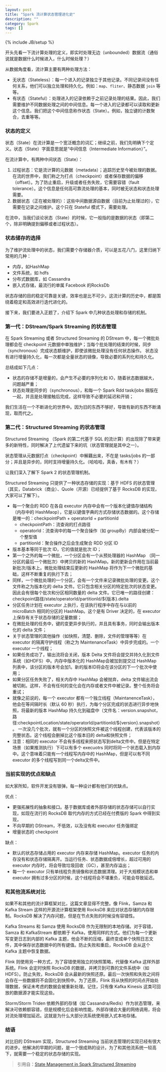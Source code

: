 ```yaml
---
layout: post
title: "Spark 流计算状态管理进化史"
description: ""
category: Spark
tags: []
---
```

{% include JB/setup %}

开头先看一下流计算处理的定义，即实时处理无边（unbounded）数据流（通俗说就是数据什么时候进入，什么时候处理？）

从数据角度看，流计算主要有两种处理方法：

- 无状态（Stateless）：每一个进入的记录独立于其他记录。不同记录间没有任何关系，他们可以独立处理和持久化。例如：`map`、`fliter`、静态数据 `join` 等等。
- 有状态（Stateful）：处理进入的记录依赖于之前记录处理的结果。因此，我们需要维护不同数据处理之间的中间信息。每一个进入的记录都可以读取和更新这个信息。我们把这个中间信息称作状态（State）。例如，独立键的计数聚合，去重等等。

### 状态的定义

状态（State）在流计算是一个宽泛概念的词汇；继续之前，我们先明确下个定义。状态（State）字面意思就是“中间信息（Intermediate Information）”。

在流计算中，有两种中间状态（State）：

1. 过程状态：它是流计算的元数据（metadata）；追踪历史至今被处理的数据。在流的世界中，我们称之为打点（checkpoint）或者保存数据的偏移（offset）。为了防止重启，升级或者任务失败，它需要容错（fault tolerance）。这个信息是任何高可靠流处理的基本，同时被无状态和状态处理需要。
2. 数据状态（正在被处理的）：这些中间数据源自数据（目前为止处理过的），它需要在记录之间维护。这个只在 Stateful 模式下，需要处理。

在流中，当我们谈论状态（State）的时候，它一般指的是数据的状态（即第二个，除非明确提到偏移或者过程状态）。

### 状态储存的选择

为了维护流处理中的状态，我们需要个存储器介质，可以是五花八门，这里归纳下常用的几种：
- 内存，如HashMap 
- 文件系统，如 hdfs
- 分布式数据库，如 Cassandra
- 嵌入式存储，最流行的单属 Facebook 的RocksDb

状态存储的目的稳定可靠是关键，效率也是比不可少。这流计算的历史中，都是围绕着稳定和高效进行迭代进化的。

接下来，我们要进入正题了，介绍下 Spark 中几种状态处理和存储的机制。

### 第一代：DStream/Spark Streaming 的状态管理

在 Spark Streaming 或者 Structured Streaming 的 DStream 中，每一个微批处理都会在 checkpoint 元数据中单独维护；当每个批处理的结束的时候，同步（synchronous）完成状态额维护，即使该微批处理没有任何状态操作。
状态没有进行增量持久化，每一次都是全量状态的镜像，导致必要的系列化和持久化。

总结成如下几点：

- 状态的存储不是增量的，会产生不必要的序列化和 IO，随着状态数据越大，问题越严重；
- 状态处理是同步的（synchronous），和每一个 Spark Rdd task/jobs 捆版在一起，并且是处理接触后完成，这样导致不必要的延迟和开销；

我们生活在一个不断进化的世界中。因为旧的东西不够好，导致有新的东西不断涌现，取而代之。

### 第二代：Structured Streaming 的状态管理

Structured Streaming （Spark 的第二代基于 SQL 的流计算）的出现除了带来更多的新特性，同时解决了上代遗留下来的坑（状态管理就是其中之一）。

状态管理从元数据打点（checkpoint）中解藕出来，不在是 tasks/jobs 的一部分；并且是异步的，同时支持增量持久化。（哈哈哈，真香，有木有？）

让我们深入了解下  Spark 2 的状态管理机制。

Structured Streaming 只提供了一种状态存储的实现：基于 HDFS 的状态管理（其实，Databrick（商业）、Quole（开源）已经提供了基于 RocksDB 的实现，大家可以了解下）。

- 每一个聚合的 RDD 在各自 executor 内存中会有一个版本化键值存储结构（内存中的 HashMaop），它是以键值字典的方式存储状态数据的。这个存储是唯一的：checkpointPath + operatorId + partitionId
    - checkpointPath：流查询的打点路径
    - operatorId：流查询中的每一个聚合操作（如 groupBy）内部会被分配一个整型值
    - partitionId：聚合操作之后会生成聚合 RDD 分区 ID
- 版本基本等同于批次 ID，它的值就是批次 ID；
- 第一个之外的每一个微批，一个分区会有一个从预处理器的 HashMap （同一分区的最后一个微批次）中拷贝的新的 HashMap。新的更新会作用在当前最新批次/版本上。微批处理结束后更新的 HashMap 将作为下一个微批的基础，这样不断重复的执行下去；
- 同样，一个微批处理的一个分区，会有一个文件来记录微批处理的变更。这个文件称之为版本化的 delta 文件。它只包含相关分区的特定批次的状态变更。因此会有很每个批次和分区相同数量的 delta 文件。它已唯一的路径创建：checkpoint路径/state/operatorId/partitionId/${版本}.delta
- 分区任务计划在 executor 上执行，在该执行程序中存在与以前的 microBatch 相同的分区的 HashMap。这个是有 Driver 决定的，在 executor 上保存有关于状态存储的足量数据；
- 在微批处理的任务中，键的变更异步执行的，并且具有事务，同时会输出版本化的 delta 文件；
- 关于状态管理的其他操作（如快照，清楚、删除，文件的管理等等）在 executor 的隔离守护线程（称之为 MaintenanceTask）中异步完成的。一个 executor 一个线程；
- 如果任务成功了，输出流将会关闭，版本 Delta 文件将会提交并持久化到文件系统（如HDFS）中。内存中版本化的 HashMap会被加到提交过 HashMap 列表中，该分区的版本号会加1。新的版本ID将会在该分区的下一个批次中使用；
- 如果分区任务失败了，相关内存中 HashMap 会被抛弃，delta 文件输出流会被切削。这样，不会有任何的变化会在内存或者文件中被记录。整个任务将会重试；
- 就像之前说的，每一个 executor 都有一个独立线程（MaintanenceTask），他会在等间隔时长（默认 60 秒）执行，为每个分区完成的状态进行异步地快照，将最新的版本 HashMap 持久化到磁盘中（文件名：version.snapshot，路径:checkpointLocation/state/operatorId/partitionId/${version}.snapshot）。
一次没几个批次，就有一个分区的快照文件被这个线程创建，代表该版本的完整状态。这个线程会删掉比这个版本旧的 delta和快照文件；
- 注意：相同的 executor 不会有多线程来把状态写到delta文件中。但是在特定场景（如果推测执行）下可以有多个 execuotrs 同时将同一个状态载入到内存中。这个意味着只能有一个线程写内存中的 HashMap，但是可以有不同 executor 的多个线程写到同一个delta文件中。

### 当前实现的优点和缺点

如大家所知，软件开发没有银弹。每一种设计都有他们的优缺点。

优点：
- 更强拓展性的抽象和接口。基于数据库或者外部存储的状态存储可以自行实现，如现在流行的 RocksDB 取代内存的方式已经在付费版的 Spark 中得到实现，
- 不向早期的 DStream，不低效，以及没有和 executor 任务强绑定
- 增量状态的 checkpoint

缺点：
- 默认的状态存储占用的 executor 内存来存储 HashMap。executor 任务的内存没有和状态存储隔离开。当运行任务、状态数据成倍增长，超过可用的 executor 内存时，将会导致垃圾回收（GC），甚至内存溢出；
- 每一个 executor 只有单线程负责镜像和状态数据清理。对于大规模状态和单 executor 拥有过多分区的时候，这个线程将会不堪重负，可能会导致延迟。

### 和其他流系统对比

如果不和其他的流计算框架对比，这篇文章显得不完整。像 Flink，Samza 和 Kafka Stream 这样的开源流计算框架使用 RocksDB 来应对状态存储的内存限制。RocksDB 解决了内存问题，但是在节点失败的时候没有容错性。

Kafka Streams 和 Samza 使用 RocksDB 作为无限制的本地存储。对于容错，Samza 和 KafkaStream 都依赖于 Kafka，使用同样的方式。他们为每一个更新写变更日志到内部的 Kafka 主题，他会不断的压缩，最终变成单个快照日志文件，其中保存状态数据中的所有键值。防止失败和重启，RocksDB 会从这个 Kafka 主题中恢复数据。

Flink 则使用另一种方式，为了容错使用独立的快照策略，代替像 Kafka 这样外部系统。Flink 会定时快照 RocksDB 的数据，并拷贝到可靠的文件系统中（如HDFS）。防止失败，RocksDB 会从最新的快照还原。最后一次快照和失败之间将会存在一些数据将不会固化到快照中。为了还原，Flink 将从快照的时间点开始处理数据，保证未考虑的数据会被重新处理。记住，只有像 Kafka Kinesis 这类可回放的数据源才能实现这些。

Storm/Storm Triden 依赖外部的存储（如 Cassandra/Redis）作为状态管理，来解决可依赖额容错，但是规模化后会影响性能。外部存储会大量的网络调用，将会对流处理增加延迟。这就是为什么大部分流系统使用嵌入式本地存储。


### 结语

对比旧的 DStream 实现，Structured Streaming 当前状态管理的实现已经有很大的进步。他解决的早期的问题，是一个很成熟的设计。为了和其他流系统一较高下，就需要一个稳定的状态存储的实现。




> 引用自：[State Management in Spark Structured Streaming](https://medium.com/@chandanbaranwal/state-management-in-spark-structured-streaming-aaa87b6c9d31)
